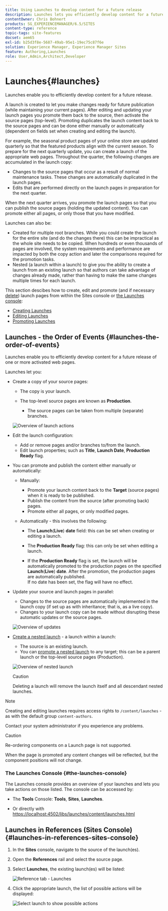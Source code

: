 ```yaml
---
title: Using Launches to develop content for a future release
description: Launches lets you efficiently develop content for a future release. They let you make changes ready for future publication, while maintaining your current pages.
contentOwner: Chris Bohnert
products: SG_EXPERIENCEMANAGER/6.5/SITES
content-type: reference
topic-tags: site-features
docset: aem65
exl-id: b25d3f8e-5687-49ab-95e1-19ec75c87f6e
solution: Experience Manager, Experience Manager Sites
feature: Authoring,Launches
role: User,Admin,Architect,Developer
---
```

# Launches{#launches}

Launches enable you to efficiently develop content for a future release.

A launch is created to let you make changes ready for future publication (while maintaining your current pages). After editing and updating your launch pages you promote them back to the source, then activate the source pages (top-level). Promoting duplicates the launch content back to the source pages and can be done either manually or automatically (dependent on fields set when creating and editing the launch).

For example, the seasonal product pages of your online store are updated quarterly so that the featured products align with the current season. To prepare for the next quarterly update, you can create a launch of the appropriate web pages. Throughout the quarter, the following changes are accumulated in the launch copy:

* Changes to the source pages that occur as a result of normal maintenance tasks. These changes are automatically duplicated in the launch pages.
* Edits that are performed directly on the launch pages in preparation for the next quarter.

When the next quarter arrives, you promote the launch pages so that you can publish the source pages (holding the updated content). You can promote either all pages, or only those that you have modified.

Launches can also be:

* Created for multiple root branches. While you could create the launch for the entire site (and do the changes there) this can be impractical as the whole site needs to be copied. When hundreds or even thousands of pages are involved, the system requirements and performance are impacted by both the copy action and later the comparisons required for the promotion tasks.
* Nested (a launch within a launch) to give you the ability to create a launch from an existing launch so that authors can take advantage of changes already made, rather than having to make the same changes multiple times for each launch.

This section descibes how to create, edit and promote (and if necessary [delete](/help/sites-authoring/launches-creating.md#deleting-a-launch)) launch pages from within the Sites console or [the Launches console](#the-launches-console):

* [Creating Launches](/help/sites-authoring/launches-creating.md)
* [Editing Launches](/help/sites-authoring/launches-editing.md)
* [Promoting Launches](/help/sites-authoring/launches-promoting.md)

## Launches - the Order of Events {#launches-the-order-of-events}

Launches enable you to efficiently develop content for a future release of one or more activated web pages.

Launches let you:

* Create a copy of your source pages:

    * The copy is your launch.
    * The top-level source pages are known as **Production**.

        * The source pages can be taken from multiple (separate) branches.

  ![Overview of launch actions](assets/chlimage_1-111.png)

* Edit the launch configuration:

    * Add or remove pages and/or branches to/from the launch.
    * Edit launch properties; such as **Title**, **Launch Date**, **Production Ready** flag.

* You can promote and publish the content either manually or automatically:

    * Manually:

        * Promote your launch content back to the **Target** (source pages) when it is ready to be published.
        * Publish the content from the source (after promoting back) pages.
        * Promote either all pages, or only modified pages.

    * Automatically - this involves the following:

        * The **Launch**(**Live**) **date** field: this can be set when creating or editing a launch.  
        
        * The **Production Ready** flag: this can only be set when editing a launch.
        * If the **Production Ready** flag is set, the launch will be automatically promoted to the production pages on the specified **Launch**(**Live**) **date**. After the promotion, the production pages are automatically published.  
          If no date has been set, the flag will have no effect.

* Update your source and launch pages in parallel:

    * Changes to the source pages are automatically implemented in the launch copy (if set up as with inheritance; that is, as a live copy).  
    * Changes to your launch copy can be made without disrupting these automatic updates or the source pages.

  ![Overview of updates](assets/chlimage_1-112.png)

* [Create a nested launch](/help/sites-authoring/launches-creating.md#creating-a-nested-launch) - a launch within a launch:

    * The source is an existing launch.
    * You can [promote a nested launch](/help/sites-authoring/launches-promoting.md#promoting-a-nested-launch) to any target; this can be a parent launch or the top-level source pages (Production).

  ![Overview of nested launch](assets/chlimage_1-113.png)

  >[!CAUTION]
  >
  >Deleting a launch will remove the launch itself and all descendant nested launches.

>[!NOTE]
>
>Creating and editing launches requires access rights to `/content/launches` - as with the default group `content-authors`. 
>
>Contact your system administrator if you experience any problems.

>[!CAUTION]
>
>Re-ordering components on a Launch page is not supported. 
>
>When the page is promoted any content changes will be reflected, but the component positions will not change.


### The Launches Console {#the-launches-console}

The Launches console provides an overview of your launches and lets you take actions on those listed. The console can be accessed by:

* The **Tools** Console: **Tools**, **Sites**, **Launches**.

* Or directly with [https://localhost:4502/libs/launches/content/launches.html](https://localhost:4502/libs/launches/content/launches.html)

## Launches in References (Sites Console) {#launches-in-references-sites-console}

1. In the **Sites** console, navigate to the source of the launch(es).
1. Open the **References** rail and select the source page.
1. Select **Launches**, the existing launch(es) will be listed:

   ![Reference tab - Launches](assets/screen-shot_2019-03-05at121901-1.png)

1. Click the appropriate launch, the list of possible actions will be displayed:

   ![Select launch to show possible actions](assets/screen-shot_2019-03-05at121952-1.png)
